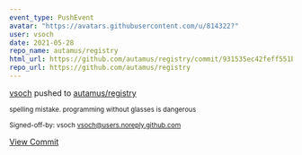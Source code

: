 ```yaml
---
event_type: PushEvent
avatar: "https://avatars.githubusercontent.com/u/814322?"
user: vsoch
date: 2021-05-28
repo_name: autamus/registry
html_url: https://github.com/autamus/registry/commit/931535ec42feff551bb2c09c71d33e28797136d7
repo_url: https://github.com/autamus/registry
---
```


<a href='https://github.com/vsoch' target='_blank'>vsoch</a> pushed to <a href='https://github.com/autamus/registry' target='_blank'>autamus/registry</a>

<small>spelling mistake. programming without glasses is dangerous

Signed-off-by: vsoch <vsoch@users.noreply.github.com></small>

<a href='https://github.com/autamus/registry/commit/931535ec42feff551bb2c09c71d33e28797136d7' target='_blank'>View Commit</a>